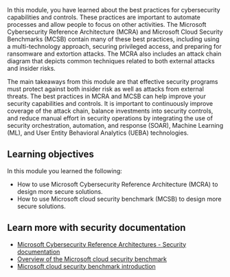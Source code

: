 In this module, you have learned about the best practices for cybersecurity capabilities and controls. These practices are important to automate processes and allow people to focus on other activities. The Microsoft Cybersecurity Reference Architecture (MCRA) and Microsoft Cloud Security Benchmarks (MCSB) contain many of these best practices, including using a multi-technology approach, securing privileged access, and preparing for ransomware and extortion attacks. The MCRA also includes an attack chain diagram that depicts common techniques related to both external attacks and insider risks.

The main takeaways from this module are that effective security programs must protect against both insider risk as well as attacks from external threats. The best practices in MCRA and MCSB can help improve your security capabilities and controls. It is important to continuously improve coverage of the attack chain, balance investments into security controls, and reduce manual effort in security operations by integrating the use of security orchestration, automation, and response (SOAR), Machine Learning (ML), and User Entity Behavioral Analytics (UEBA) technologies.


## Learning objectives

In this module you learned the following:

- How to use Microsoft Cybersecurity Reference Architecture (MCRA) to design more secure solutions.
- How to use Microsoft cloud security benchmark (MCSB) to design more secure solutions.

## Learn more with security documentation

- [Microsoft Cybersecurity Reference Architectures - Security documentation](/security/cybersecurity-reference-architecture/mcra)
- [Overview of the Microsoft cloud security benchmark](/security/benchmark/azure/overview?source=recommendations)
- [Microsoft cloud security benchmark introduction](/security/benchmark/azure/introduction)